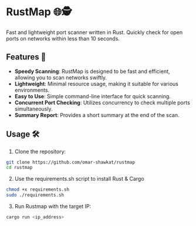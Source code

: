 # RustMap 🌐🕵️
Fast and lightweight port scanner written in Rust. Quickly check for open ports on networks within less than 10 seconds.

## Features 🚀
- **Speedy Scanning**: RustMap is designed to be fast and efficient, allowing you to scan networks swiftly.
- **Lightweight**: Minimal resource usage, making it suitable for various environments.
- **Easy to Use**: Simple command-line interface for quick scanning.
- **Concurrent Port Checking**: Utilizes concurrency to check multiple ports simultaneously.
- **Summary Report**: Provides a short summary at the end of the scan.

## Usage 🛠️
1. Clone the repository:
```bash
git clone https://github.com/omar-shawkat/rustmap
cd rustmap
```

2. Use the requirements.sh script to install Rust & Cargo
```bash
chmod +x requirements.sh
sudo ./requirements.sh
```

3. Run Rustmap with the target IP:
```bash
cargo run <ip_address>
```
